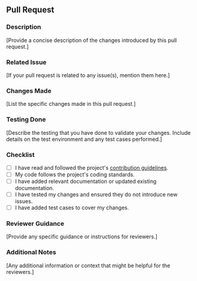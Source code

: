 ## Pull Request

### Description

[Provide a concise description of the changes introduced by this pull request.]

### Related Issue

[If your pull request is related to any issue(s), mention them here.]

### Changes Made

[List the specific changes made in this pull request.]

### Testing Done

[Describe the testing that you have done to validate your changes. Include details on the test environment and any test cases performed.]

### Checklist

- [ ] I have read and followed the project's [contribution guidelines](../CONTRIBUTING.md).
- [ ] My code follows the project's coding standards.
- [ ] I have added relevant documentation or updated existing documentation.
- [ ] I have tested my changes and ensured they do not introduce new issues.
- [ ] I have added test cases to cover my changes.

### Reviewer Guidance

[Provide any specific guidance or instructions for reviewers.]

### Additional Notes

[Any additional information or context that might be helpful for the reviewers.]
